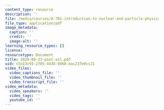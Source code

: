 ```yaml
---
content_type: resource
description: ''
file: /media/courses/8-701-introduction-to-nuclear-and-particle-physics-fall-2020/2020-09-23-pset-sol.pdf
file_type: application/pdf
image_metadata:
  caption: ''
  credit: ''
  image-alt: ''
learning_resource_types: []
license: ''
resourcetype: Document
title: 2020-09-23-pset-sol.pdf
uid: c5a13c93-2f05-4436-9d60-eac237e0cc21
video_files:
  video_captions_file: ''
  video_thumbnail_file: ''
  video_transcript_file: ''
video_metadata:
  video_speakers: ''
  video_tags: ''
  youtube_id: ''
---
```

